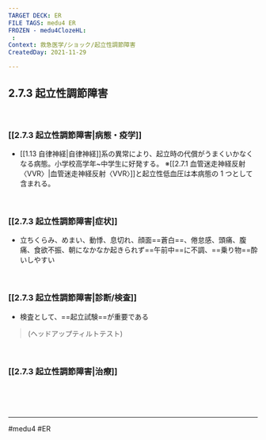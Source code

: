 ```yaml
---
TARGET DECK: ER
FILE TAGS: medu4 ER
FROZEN - medu4ClozeHL:
 : 
Context: 救急医学/ショック/起立性調節障害
CreatedDay: 2021-11-29

---
```


## 2.7.3 起立性調節障害

<br>

### [[2.7.3 起立性調節障害|病態・疫学]]
* [[1.13 自律神経|自律神経]]系の異常により、起立時の代償がうまくいかなくなる病態。小学校高学年~中学生に好発する。
※[[2.7.1 血管迷走神経反射〈VVR〉|血管迷走神経反射〈VVR〉]]と起立性低血圧は本病態の 1 つとして含まれる。

<br>

### [[2.7.3 起立性調節障害|症状]]
* 立ちくらみ、めまい、動悸、息切れ、顔面==蒼白==、倦怠感、頭痛、腹痛、食欲不振、朝になかなか起きられず==午前中==に不調、==乗り物==酔いしやすい
<!--ID: 1640348628026-->




<br>

### [[2.7.3 起立性調節障害|診断/検査]]
* 検査として、==起立試験==が重要である
>(ヘッドアップティルトテスト)
<!--ID: 1640348639851-->




<br>

### [[2.7.3 起立性調節障害|治療]]


<br><br><br>

---
#medu4 #ER 
